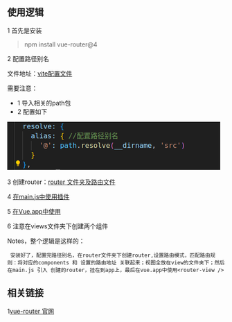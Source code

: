 ## 使用逻辑

1 首先是安装

>npm install vue-router@4

2 配置路径别名

文件地址：[vite配置文件](./vite.config.js)

需要注意：
- 1 导入相关的path包
- 2 配置如下

![alt text](image.png)

3 创建router：[router 文件夹及路由文件](./router/index.js)

4  [在main.js中使用插件](main.js)

5 [在Vue.app中使用](App.vue)

6 注意在views文件夹下创建两个组件

Notes，整个逻辑是这样的：
```
 安装好了，配置完路径别名，在router文件夹下创建router,设置路由模式，匹配路由规则：将对应的components 和 设置的路由地址 关联起来；视图全放在view的文件夹下；然后在main.js 引入 创建的router，挂在到app上，最后在vue.app中使用<router-view />

```


## 相关链接

1[vue-router 官网](https://router.vuejs.org/zh/guide/)
